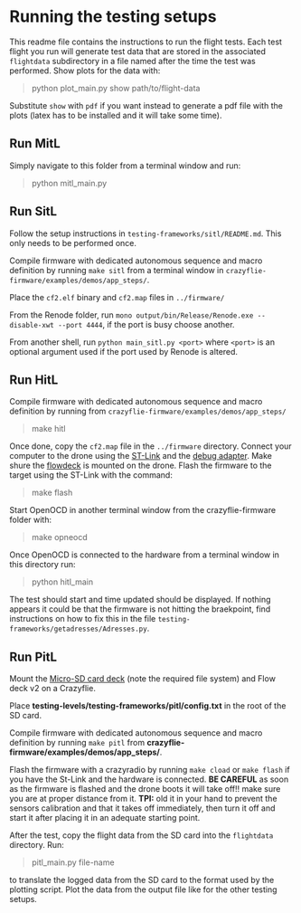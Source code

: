 # Running the testing setups

This readme file contains the instructions to run the flight tests.
Each test flight you run will generate test data that are stored in the associated `flightdata` subdirectory in a file named after the time the test was performed.
Show plots for the data with:

> python plot_main.py show path/to/flight-data

Substitute `show` with `pdf` if you want instead to generate a pdf file with the plots (latex has to be installed and it will take some time).

## Run MitL

Simply navigate to this folder from a terminal window and run:

> python mitl_main.py

## Run SitL
Follow the setup instructions in `testing-frameworks/sitl/README.md`. This only needs to be performed once.

Compile firmware with dedicated autonomous sequence and macro definition by running `make sitl` from a terminal window in `crazyflie-firmware/examples/demos/app_steps/`.

Place the `cf2.elf` binary and `cf2.map` files in `../firmware/`

From the Renode folder, run `mono output/bin/Release/Renode.exe --disable-xwt --port 4444`, if the port is busy choose another.

From another shell, run `python main_sitl.py <port>` where `<port>` is an optional argument used if the port used by Renode is altered.

## Run HitL

Compile firmware with dedicated autonomous sequence and macro definition by running from `crazyflie-firmware/examples/demos/app_steps/` 

> make hitl

Once done, copy the `cf2.map` file in the `../firmware` directory.
Connect your computer to the drone using the [ST-Link](https://www.st.com/en/development-tools/st-link-v2.html) and the [debug adapter](https://store.bitcraze.io/products/debug-adapter).
Make shure the [flowdeck](https://store.bitcraze.io/products/flow-deck-v2) is mounted on the drone.
Flash the firmware to the target using the ST-Link with the command:

> make flash

Start OpenOCD in another terminal window from the crazyflie-firmware folder with:

> make opneocd

Once OpenOCD is connected to the hardware from a terminal window in this directory run:

> python hitl_main

The test should start and time updated should be displayed. If nothing appears it could be that the firmware is not hitting the braekpoint, find instructions on how to fix this in the file `testing-frameworks/getadresses/Adresses.py`.

## Run PitL
Mount the [Micro-SD card deck](https://www.bitcraze.io/documentation/repository/crazyflie-firmware/master/userguides/decks/micro-sd-card-deck/) (note the required file system) and Flow deck v2 on a Crazyflie.

Place **testing-levels/testing-frameworks/pitl/config.txt** in the root of the SD card.

Compile firmware with dedicated autonomous sequence and macro definition by running `make pitl` from **crazyflie-firmware/examples/demos/app_steps/**.

Flash the firmware with a crazyradio by running `make cload` or `make flash` if you have the St-Link and the hardware is connected.
**BE CAREFUL** as soon as the firmware is flashed and the drone boots it will take off!! make sure you are at proper distance from it. **TPI:** old it in your hand to prevent the sensors calibration and that it takes off immediately, then turn it off and start it after placing it in an adequate starting point.

After the test, copy the flight data from the SD card into the `flightdata`  directory. Run:

> pitl_main.py file-name 

to translate the logged data from the SD card to the format used by the plotting script.
Plot the data from the output file like for the other testing setups.
